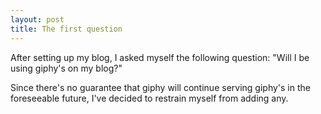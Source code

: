 ```yaml
---
layout: post
title: The first question
---
```


After setting up my blog, I asked myself the following question: "Will I be using giphy's on my blog?"

Since there's no guarantee that giphy will continue serving giphy's in the foreseeable future, I've decided to restrain myself from adding any.
